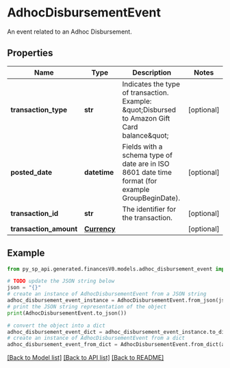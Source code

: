 # AdhocDisbursementEvent

An event related to an Adhoc Disbursement.

## Properties

Name | Type | Description | Notes
------------ | ------------- | ------------- | -------------
**transaction_type** | **str** | Indicates the type of transaction.  Example: \&quot;Disbursed to Amazon Gift Card balance\&quot; | [optional] 
**posted_date** | **datetime** | Fields with a schema type of date are in ISO 8601 date time format (for example GroupBeginDate). | [optional] 
**transaction_id** | **str** | The identifier for the transaction. | [optional] 
**transaction_amount** | [**Currency**](Currency.md) |  | [optional] 

## Example

```python
from py_sp_api.generated.financesV0.models.adhoc_disbursement_event import AdhocDisbursementEvent

# TODO update the JSON string below
json = "{}"
# create an instance of AdhocDisbursementEvent from a JSON string
adhoc_disbursement_event_instance = AdhocDisbursementEvent.from_json(json)
# print the JSON string representation of the object
print(AdhocDisbursementEvent.to_json())

# convert the object into a dict
adhoc_disbursement_event_dict = adhoc_disbursement_event_instance.to_dict()
# create an instance of AdhocDisbursementEvent from a dict
adhoc_disbursement_event_from_dict = AdhocDisbursementEvent.from_dict(adhoc_disbursement_event_dict)
```
[[Back to Model list]](../README.md#documentation-for-models) [[Back to API list]](../README.md#documentation-for-api-endpoints) [[Back to README]](../README.md)


